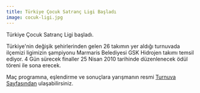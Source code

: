 ```yaml
---
title: Türkiye Çocuk Satranç Ligi Başladı
image: cocuk-ligi.jpg
---
```

Türkiye Çocuk Satranç Ligi başladı.

Türkiye'nin değişik şehirlerinden gelen 26 takımın yer aldığı turnuvada  ilçemizi ligimizin şampiyonu Marmaris Belediyesi GSK Hidrojen takımı temsil ediyor. 4 Gün sürecek finaller 25 Nisan 2010 tarihinde düzenlenecek ödül töreni ile sona erecek.  

Maç programına, eşlendirme ve sonuçlara yarışmanın resmi [Turnuva Sayfasından](http://cocukligi.tsf.org.tr/) ulaşabilirsiniz.
